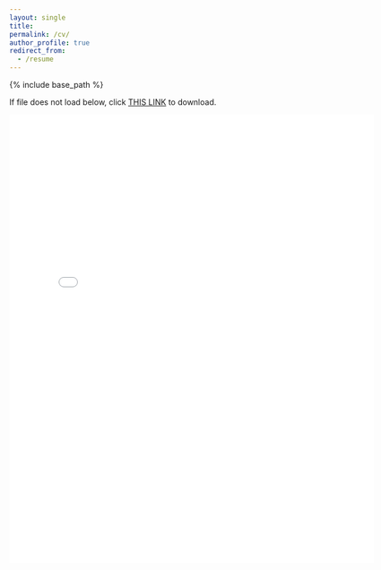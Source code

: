 ```yaml
---
layout: single
title:
permalink: /cv/
author_profile: true
redirect_from:
  - /resume
---
```


{% include base_path %}

If file does not load below, click [THIS LINK](https://marchetti-luca.github.io/files/230910_CV.pdf) to download.

<embed src="{{ site.baseurl }}/files/230910_CV.pdf" width="650" height="800" type='application/pdf'>
